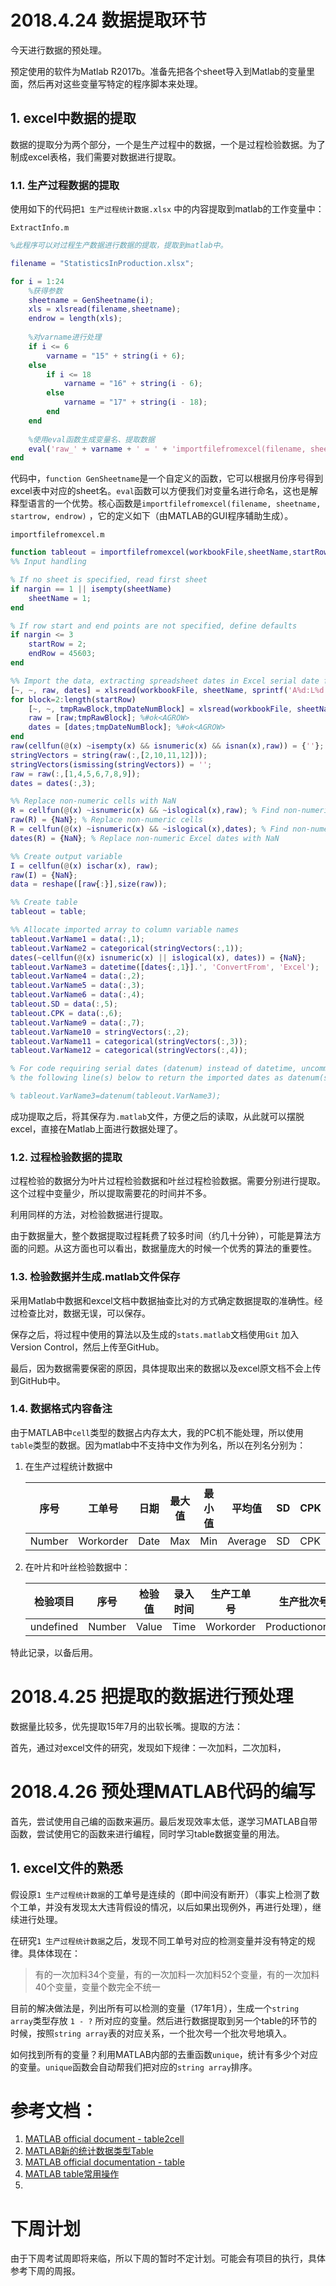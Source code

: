 # 2018.4.24 数据提取环节

今天进行数据的预处理。

预定使用的软件为Matlab R2017b。准备先把各个sheet导入到Matlab的变量里面，然后再对这些变量写特定的程序脚本来处理。

## 1. excel中数据的提取

数据的提取分为两个部分，一个是生产过程中的数据，一个是过程检验数据。为了制成excel表格，我们需要对数据进行提取。

### 1.1. 生产过程数据的提取

使用如下的代码把`1 生产过程统计数据.xlsx` 中的内容提取到matlab的工作变量中：

`ExtractInfo.m` 

```matlab
%此程序可以对过程生产数据进行数据的提取，提取到matlab中。

filename = "StatisticsInProduction.xlsx";

for i = 1:24
	%获得参数
    sheetname = GenSheetname(i);
    xls = xlsread(filename,sheetname);
    endrow = length(xls);
    
    %对varname进行处理
    if i <= 6
        varname = "15" + string(i + 6);            
    else
        if i <= 18
            varname = "16" + string(i - 6);
        else
            varname = "17" + string(i - 18);
        end
    end
    
    %使用eval函数生成变量名、提取数据
    eval('raw_' + varname + ' = ' + 'importfilefromexcel(filename, sheetname, 2, endrow);');
end
```

代码中，`function GenSheetname`是一个自定义的函数，它可以根据月份序号得到excel表中对应的sheet名。`eval`函数可以方便我们对变量名进行命名，这也是解释型语言的一个优势。核心函数是`importfilefromexcel(filename, sheetname, startrow, endrow)` ，它的定义如下（由MATLAB的GUI程序辅助生成）。

`importfilefromexcel.m` 

```matlab
function tableout = importfilefromexcel(workbookFile,sheetName,startRow,endRow)
%% Input handling

% If no sheet is specified, read first sheet
if nargin == 1 || isempty(sheetName)
    sheetName = 1;
end

% If row start and end points are not specified, define defaults
if nargin <= 3
    startRow = 2;
    endRow = 45603;
end

%% Import the data, extracting spreadsheet dates in Excel serial date format
[~, ~, raw, dates] = xlsread(workbookFile, sheetName, sprintf('A%d:L%d',startRow(1),endRow(1)),'' , @convertSpreadsheetExcelDates);
for block=2:length(startRow)
    [~, ~, tmpRawBlock,tmpDateNumBlock] = xlsread(workbookFile, sheetName, sprintf('A%d:L%d',startRow(block),endRow(block)),'' , @convertSpreadsheetExcelDates);
    raw = [raw;tmpRawBlock]; %#ok<AGROW>
    dates = [dates;tmpDateNumBlock]; %#ok<AGROW>
end
raw(cellfun(@(x) ~isempty(x) && isnumeric(x) && isnan(x),raw)) = {''};
stringVectors = string(raw(:,[2,10,11,12]));
stringVectors(ismissing(stringVectors)) = '';
raw = raw(:,[1,4,5,6,7,8,9]);
dates = dates(:,3);

%% Replace non-numeric cells with NaN
R = cellfun(@(x) ~isnumeric(x) && ~islogical(x),raw); % Find non-numeric cells
raw(R) = {NaN}; % Replace non-numeric cells
R = cellfun(@(x) ~isnumeric(x) && ~islogical(x),dates); % Find non-numeric cells
dates(R) = {NaN}; % Replace non-numeric Excel dates with NaN

%% Create output variable
I = cellfun(@(x) ischar(x), raw);
raw(I) = {NaN};
data = reshape([raw{:}],size(raw));

%% Create table
tableout = table;

%% Allocate imported array to column variable names
tableout.VarName1 = data(:,1);
tableout.VarName2 = categorical(stringVectors(:,1));
dates(~cellfun(@(x) isnumeric(x) || islogical(x), dates)) = {NaN};
tableout.VarName3 = datetime([dates{:,1}].', 'ConvertFrom', 'Excel');
tableout.VarName4 = data(:,2);
tableout.VarName5 = data(:,3);
tableout.VarName6 = data(:,4);
tableout.SD = data(:,5);
tableout.CPK = data(:,6);
tableout.VarName9 = data(:,7);
tableout.VarName10 = stringVectors(:,2);
tableout.VarName11 = categorical(stringVectors(:,3));
tableout.VarName12 = categorical(stringVectors(:,4));

% For code requiring serial dates (datenum) instead of datetime, uncomment
% the following line(s) below to return the imported dates as datenum(s).

% tableout.VarName3=datenum(tableout.VarName3);

```

成功提取之后，将其保存为`.matlab`文件，方便之后的读取，从此就可以摆脱excel，直接在Matlab上面进行数据处理了。

### 1.2. 过程检验数据的提取

过程检验的数据分为叶片过程检验数据和叶丝过程检验数据。需要分别进行提取。这个过程中变量少，所以提取需要花的时间并不多。

利用同样的方法，对检验数据进行提取。



由于数据量大，整个数据提取过程耗费了较多时间（约几十分钟），可能是算法方面的问题。从这方面也可以看出，数据量庞大的时候一个优秀的算法的重要性。

### 1.3. 检验数据并生成.matlab文件保存

采用Matlab中数据和excel文档中数据抽查比对的方式确定数据提取的准确性。经过检查比对，数据无误，可以保存。

保存之后，将过程中使用的算法以及生成的`stats.matlab`文档使用`Git` 加入Version Control，然后上传至GitHub。

最后，因为数据需要保密的原因，具体提取出来的数据以及excel原文档不会上传到GitHub中。



### 1.4. 数据格式内容备注

由于MATLAB中`cell`类型的数据占内存太大，我的PC机不能处理，所以使用`table`类型的数据。因为matlab中不支持中文作为列名，所以在列名分别为：

1. 在生产过程统计数据中

   | 序号   | 工单号    | 日期 | 最大值 | 最小值 | 平均值  | SD   | CPK  | 置信值     | 参数    | 工艺段  | 牌号     |
   | ------ | --------- | ---- | ------ | ------ | ------- | ---- | ---- | ---------- | ------- | ------- | -------- |
   | Number | Workorder | Date | Max    | Min    | Average | SD   | CPK  | Confidence | Varname | Segment | Category |

2. 在叶片和叶丝检验数据中：

   | 检验项目  | 序号   | 检验值 | 录入时间 | 生产工单号 | 生产批次号      | 物料     |
   | --------- | ------ | ------ | -------- | ---------- | --------------- | -------- |
   | undefined | Number | Value  | Time     | Workorder  | Productionorder | Category |

特此记录，以备后用。



# 2018.4.25 把提取的数据进行预处理

数据量比较多，优先提取15年7月的出软长嘴。提取的方法：



首先，通过对excel文件的研究，发现如下规律：一次加料，二次加料，



# 2018.4.26 预处理MATLAB代码的编写

首先，尝试使用自己编的函数来遍历。最后发现效率太低，遂学习MATLAB自带函数，尝试使用它的函数来进行编程，同时学习table数据变量的用法。

## 1. excel文件的熟悉

假设原`1 生产过程统计数据`的工单号是连续的（即中间没有断开）（事实上检测了数个工单，并没有发现太大违背假设的情况，以后如果出现例外，再进行处理），继续进行处理。

在研究`1 生产过程统计数据`之后，发现不同工单号对应的检测变量并没有特定的规律。具体体现在：

> 有的一次加料34个变量，有的一次加料一次加料52个变量，有的一次加料40个变量，变量个数完全不统一


目前的解决做法是，列出所有可以检测的变量（17年1月），生成一个`string array`类型存放 `1 - ?`  所对应的变量。然后进行数据提取到另一个table的环节的时候，按照`string array`表的对应关系，一个批次号一个批次号地填入。

如何找到所有的变量？利用MATLAB内部的去重函数`unique`，统计有多少个对应的变量。`unique`函数会自动帮我们把对应的`string array`排序。





# 参考文档：

1. [MATLAB official document - table2cell](https://ww2.mathworks.cn/help/matlab/ref/table2cell.html)
2. [MATLAB新的统计数据类型Table](https://blog.csdn.net/rumswell/article/details/49401913)
3. [MATLAB official documentation - table](https://ww2.mathworks.cn/help/matlab/matlab_prog/create-a-table.html)
4. [MATLAB table常用操作](http://www.ilovematlab.cn/article-53-1.html#table_find)
5. ​



# 下周计划

由于下周考试周即将来临，所以下周的暂时不定计划。可能会有项目的执行，具体参考下周的周报。